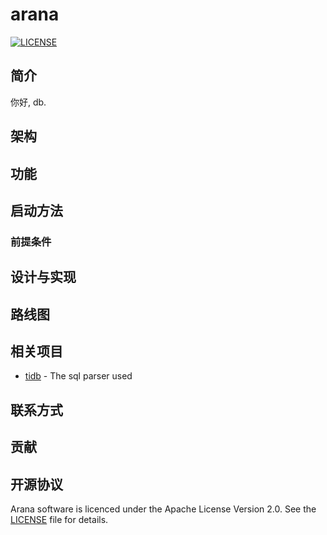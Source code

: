 # arana
[![LICENSE](https://img.shields.io/badge/license-Apache--2.0-blue.svg)](https://github.com/dubbogo/arana/blob/master/LICENSE)

## 简介
你好, db.

## 架构

## 功能

## 启动方法

### 前提条件

## 设计与实现

## 路线图

## 相关项目
- [tidb](https://github.com/pingcap/tidb) - The sql parser used

## 联系方式

## 贡献

## 开源协议
Arana software is licenced under the Apache License Version 2.0. See the [LICENSE](https://github.com/dubbogo/arana/blob/master/LICENSE) file for details.
